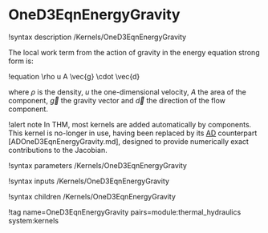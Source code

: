# OneD3EqnEnergyGravity

!syntax description /Kernels/OneD3EqnEnergyGravity

The local work term from the action of gravity in the energy equation strong form is:

!equation
\rho u A \vec{g} \cdot \vec{d}

where $\rho$ is the density, $u$ the one-dimensional velocity, $A$ the area of the component, $\vec{g}$ the gravity vector
and $\vec{d}$ the direction of the flow component.

!alert note
In THM, most kernels are added automatically by components. This kernel is no-longer in use, having
been replaced by its [AD](automatic_differentiation/index.md) counterpart [ADOneD3EqnEnergyGravity.md],
designed to provide numerically exact contributions to the Jacobian.

!syntax parameters /Kernels/OneD3EqnEnergyGravity

!syntax inputs /Kernels/OneD3EqnEnergyGravity

!syntax children /Kernels/OneD3EqnEnergyGravity

!tag name=OneD3EqnEnergyGravity pairs=module:thermal_hydraulics system:kernels
